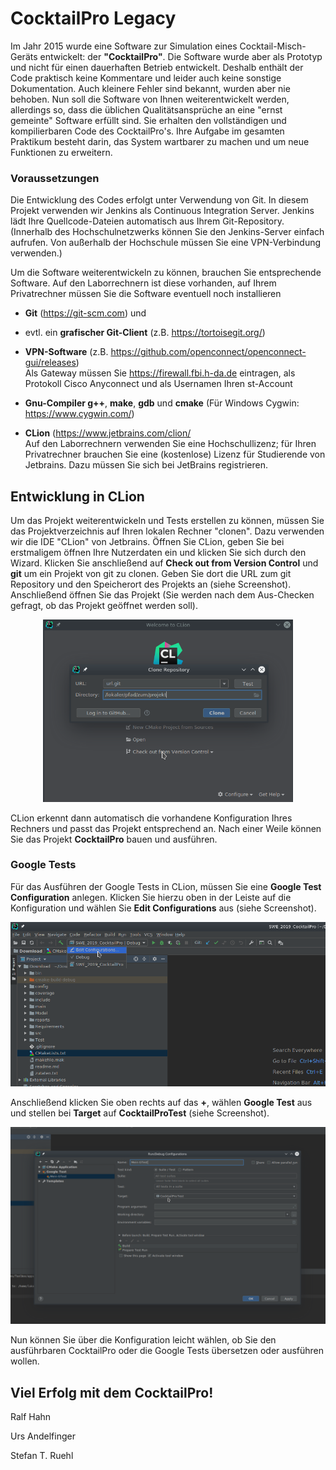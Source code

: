 # CocktailPro Legacy

Im Jahr 2015 wurde eine Software zur Simulation eines Cocktail-Misch-Geräts entwickelt: der **"CocktailPro"**. Die Software wurde aber als Prototyp und nicht für einen dauerhaften Betrieb entwickelt. Deshalb enthält der Code praktisch keine Kommentare und leider auch keine sonstige Dokumentation. Auch kleinere Fehler sind bekannt, wurden aber nie behoben.
Nun soll die Software von Ihnen weiterentwickelt werden, allerdings so, dass die üblichen Qualitätsansprüche an eine "ernst gemeinte" Software erfüllt sind. 
Sie erhalten den vollständigen und kompilierbaren Code des CocktailPro's. 
Ihre Aufgabe im gesamten Praktikum besteht darin, das System wartbarer zu machen und um neue Funktionen zu erweitern.

### Voraussetzungen

Die Entwicklung des Codes erfolgt unter Verwendung von Git. In diesem Projekt verwenden wir Jenkins als Continuous Integration Server. Jenkins lädt Ihre Quellcode-Dateien automatisch aus Ihrem Git-Repository.
(Innerhalb des Hochschulnetzwerks können Sie den Jenkins-Server einfach aufrufen. Von außerhalb der Hochschule müssen Sie eine VPN-Verbindung verwenden.) 

Um die Software weiterentwickeln zu können, brauchen Sie entsprechende Software. Auf den Laborrechnern ist diese vorhanden, auf Ihrem Privatrechner müssen Sie die Software eventuell noch installieren

- **Git** (https://git-scm.com) und

- evtl. ein **grafischer Git-Client** (z.B. https://tortoisegit.org/)

- **VPN-Software** (z.B. https://github.com/openconnect/openconnect-gui/releases)   
Als Gateway müssen Sie https://firewall.fbi.h-da.de eintragen, als Protokoll Cisco Anyconnect und als Usernamen Ihren st-Account

- **Gnu-Compiler g++**, **make**, **gdb** und **cmake** (Für Windows Cygwin: https://www.cygwin.com/)

- **CLion** (https://www.jetbrains.com/clion/    
Auf den Laborrechnern verwenden Sie eine Hochschullizenz; für Ihren Privatrechner brauchen Sie eine (kostenlose) Lizenz für Studierende von Jetbrains. Dazu müssen Sie sich bei JetBrains registrieren.

## Entwicklung in CLion
Um das Projekt weiterentwickeln und Tests erstellen zu können, müssen Sie das Projektverzeichnis auf Ihren lokalen Rechner "clonen". Dazu verwenden wir die IDE "CLion" von Jetbrains. Öffnen Sie CLion, geben Sie bei erstmaligem öffnen Ihre Nutzerdaten ein und klicken Sie sich durch den Wizard. Klicken Sie anschließend auf **Check out from Version Control** und **git** um ein Projekt von git zu clonen. Geben Sie dort die URL zum git Repository und den Speicherort des Projekts an (siehe Screenshot). Anschließend öffnen Sie das Projekt (Sie werden nach dem Aus-Checken gefragt, ob das Projekt geöffnet werden soll).
<div style="text-align:center">
<img src="readme/OpenProject.png" width="400" />
</div>

CLion erkennt dann automatisch die vorhandene Konfiguration Ihres Rechners und passt das Projekt entsprechend an. Nach einer Weile können Sie das Projekt **CocktailPro** bauen und ausführen.

### Google Tests

Für das Ausführen der Google Tests in CLion, müssen Sie eine **Google Test Configuration** anlegen. Klicken Sie hierzu oben in der Leiste auf die Konfiguration und wählen Sie **Edit Configurations** aus (siehe Screenshot).

<div style="text-align:center">
<img src="readme/GTestsSetup1.png" width="600" />
</div>

Anschließend klicken Sie oben rechts auf das **+**, wählen **Google Test** aus und stellen bei **Target** auf **CocktailProTest** (siehe Screenshot).

<div style="text-align:center">
<img src="readme/GTestsSetup2.png" width="800" />
</div>

Nun können Sie über die Konfiguration leicht wählen, ob Sie den ausführbaren CocktailPro oder die Google Tests übersetzen oder ausführen wollen.


## Viel Erfolg mit dem CocktailPro!

Ralf Hahn

Urs Andelfinger

Stefan T. Ruehl
